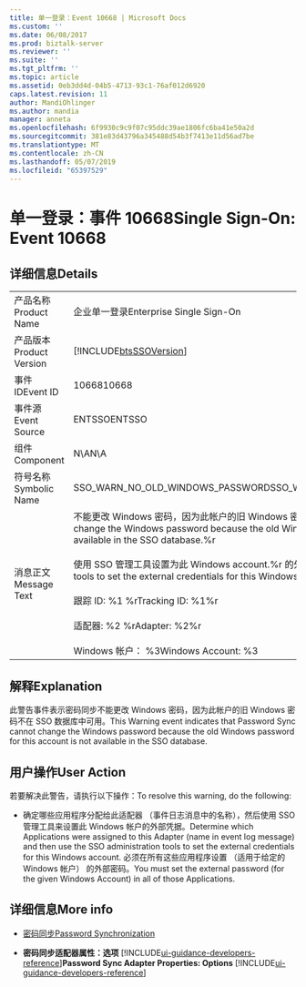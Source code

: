 ```yaml
---
title: 单一登录：Event 10668 | Microsoft Docs
ms.custom: ''
ms.date: 06/08/2017
ms.prod: biztalk-server
ms.reviewer: ''
ms.suite: ''
ms.tgt_pltfrm: ''
ms.topic: article
ms.assetid: 0eb3dd4d-04b5-4713-93c1-76af012d6920
caps.latest.revision: 11
author: MandiOhlinger
ms.author: mandia
manager: anneta
ms.openlocfilehash: 6f9930c9c9f07c95ddc39ae1806fc6ba41e50a2d
ms.sourcegitcommit: 381e83d43796a345488d54b3f7413e11d56ad7be
ms.translationtype: MT
ms.contentlocale: zh-CN
ms.lasthandoff: 05/07/2019
ms.locfileid: "65397529"
---
```

# <a name="single-sign-on-event-10668"></a><span data-ttu-id="c8efb-102">单一登录：事件 10668</span><span class="sxs-lookup"><span data-stu-id="c8efb-102">Single Sign-On: Event 10668</span></span>
## <a name="details"></a><span data-ttu-id="c8efb-103">详细信息</span><span class="sxs-lookup"><span data-stu-id="c8efb-103">Details</span></span>  

|                 |                                                                                                                                                                                                                                                                                                                               |
|-----------------|-------------------------------------------------------------------------------------------------------------------------------------------------------------------------------------------------------------------------------------------------------------------------------------------------------------------------------|
|  <span data-ttu-id="c8efb-104">产品名称</span><span class="sxs-lookup"><span data-stu-id="c8efb-104">Product Name</span></span>   |                                                                                                                                                   <span data-ttu-id="c8efb-105">企业单一登录</span><span class="sxs-lookup"><span data-stu-id="c8efb-105">Enterprise Single Sign-On</span></span>                                                                                                                                                   |
| <span data-ttu-id="c8efb-106">产品版本</span><span class="sxs-lookup"><span data-stu-id="c8efb-106">Product Version</span></span> |                                                                                                                                  [!INCLUDE[btsSSOVersion](../includes/btsssoversion-md.md)]                                                                                                                                   |
|    <span data-ttu-id="c8efb-107">事件 ID</span><span class="sxs-lookup"><span data-stu-id="c8efb-107">Event ID</span></span>     |                                                                                                                                                             <span data-ttu-id="c8efb-108">10668</span><span class="sxs-lookup"><span data-stu-id="c8efb-108">10668</span></span>                                                                                                                                                             |
|  <span data-ttu-id="c8efb-109">事件源</span><span class="sxs-lookup"><span data-stu-id="c8efb-109">Event Source</span></span>   |                                                                                                                                                            <span data-ttu-id="c8efb-110">ENTSSO</span><span class="sxs-lookup"><span data-stu-id="c8efb-110">ENTSSO</span></span>                                                                                                                                                             |
|    <span data-ttu-id="c8efb-111">组件</span><span class="sxs-lookup"><span data-stu-id="c8efb-111">Component</span></span>    |                                                                                                                                                              <span data-ttu-id="c8efb-112">N\A</span><span class="sxs-lookup"><span data-stu-id="c8efb-112">N\A</span></span>                                                                                                                                                              |
|  <span data-ttu-id="c8efb-113">符号名称</span><span class="sxs-lookup"><span data-stu-id="c8efb-113">Symbolic Name</span></span>  |                                                                                                                                               <span data-ttu-id="c8efb-114">SSO_WARN_NO_OLD_WINDOWS_PASSWORD</span><span class="sxs-lookup"><span data-stu-id="c8efb-114">SSO_WARN_NO_OLD_WINDOWS_PASSWORD</span></span>                                                                                                                                                |
|  <span data-ttu-id="c8efb-115">消息正文</span><span class="sxs-lookup"><span data-stu-id="c8efb-115">Message Text</span></span>   | <span data-ttu-id="c8efb-116">不能更改 Windows 密码，因为此帐户的旧 Windows 密码不是 SSO database.%r 中可用</span><span class="sxs-lookup"><span data-stu-id="c8efb-116">Cannot change the Windows password because the old Windows password for this account is not available in the SSO database.%r</span></span><br /><br /> <span data-ttu-id="c8efb-117">使用 SSO 管理工具设置为此 Windows account.%r 的外部凭据</span><span class="sxs-lookup"><span data-stu-id="c8efb-117">Use the SSO administration tools to set the external credentials for this Windows account.%r</span></span><br /><br /> <span data-ttu-id="c8efb-118">跟踪 ID: %1 %r</span><span class="sxs-lookup"><span data-stu-id="c8efb-118">Tracking ID: %1%r</span></span><br /><br /> <span data-ttu-id="c8efb-119">适配器: %2 %r</span><span class="sxs-lookup"><span data-stu-id="c8efb-119">Adapter: %2%r</span></span><br /><br /> <span data-ttu-id="c8efb-120">Windows 帐户： %3</span><span class="sxs-lookup"><span data-stu-id="c8efb-120">Windows Account: %3</span></span> |

## <a name="explanation"></a><span data-ttu-id="c8efb-121">解释</span><span class="sxs-lookup"><span data-stu-id="c8efb-121">Explanation</span></span>  
 <span data-ttu-id="c8efb-122">此警告事件表示密码同步不能更改 Windows 密码，因为此帐户的旧 Windows 密码不在 SSO 数据库中可用。</span><span class="sxs-lookup"><span data-stu-id="c8efb-122">This Warning event indicates that Password Sync cannot change the Windows password because the old Windows password for this account is not available in the SSO database.</span></span>  

## <a name="user-action"></a><span data-ttu-id="c8efb-123">用户操作</span><span class="sxs-lookup"><span data-stu-id="c8efb-123">User Action</span></span>  
 <span data-ttu-id="c8efb-124">若要解决此警告，请执行以下操作：</span><span class="sxs-lookup"><span data-stu-id="c8efb-124">To resolve this warning, do the following:</span></span>  

-   <span data-ttu-id="c8efb-125">确定哪些应用程序分配给此适配器 （事件日志消息中的名称），然后使用 SSO 管理工具来设置此 Windows 帐户的外部凭据。</span><span class="sxs-lookup"><span data-stu-id="c8efb-125">Determine which Applications were assigned to this Adapter (name in event log message) and then use the SSO administration tools to set the external credentials for this Windows account.</span></span> <span data-ttu-id="c8efb-126">必须在所有这些应用程序设置 （适用于给定的 Windows 帐户） 的外部密码。</span><span class="sxs-lookup"><span data-stu-id="c8efb-126">You must set the external password (for the given Windows Account) in all of those Applications.</span></span>  

## <a name="more-info"></a><span data-ttu-id="c8efb-127">详细信息</span><span class="sxs-lookup"><span data-stu-id="c8efb-127">More info</span></span>

- [<span data-ttu-id="c8efb-128">密码同步</span><span class="sxs-lookup"><span data-stu-id="c8efb-128">Password Synchronization</span></span>](../core/password-synchronization2.md)  

- <span data-ttu-id="c8efb-129">**密码同步适配器属性：选项** [!INCLUDE[ui-guidance-developers-reference](../includes/ui-guidance-developers-reference.md)]</span><span class="sxs-lookup"><span data-stu-id="c8efb-129">**Password Sync Adapter Properties: Options** [!INCLUDE[ui-guidance-developers-reference](../includes/ui-guidance-developers-reference.md)]</span></span>
